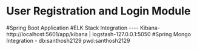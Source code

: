 # User Registration and Login Module
#Spring Boot Application
#ELK Stack Integration ---- Kibana-http://localhost:5601/app/kibana | logstash-127.0.0.1:5050
#Spring Mongo Integration - db:santhosh2129 pwd:santhosh2129
